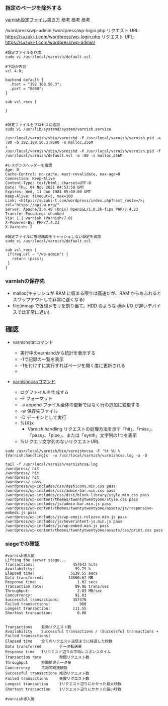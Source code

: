 ### 指定のページを除外する
[varnish設定ファイル書き方](https://gist.github.com/rachelandrew/6a2693d3cd6fb9268756)
[参考](https://reboot.makeall.net/2013/02/15/what-vcl-on-varnish-03/)
[参考](https://kazuhira-r.hatenablog.com/entry/2019/10/05/195319)
[参考](https://qiita.com/AtsushiFukuda/items/e6a57094cfb19e7875a5)

/wordpress/wp-admin
/wordpress/wp-login.php
リクエスト URL: https://suzuki-t.com/wordpress/wp-login.php
リクエスト URL: https://suzuki-t.com/wordpress/wp-admin/

```
#設定ファイルを作成
sudo vi /usr/local/varnish/default.vcl

#下記が内容
vcl 4.0;

backend default {
  .host = "192.168.56.3";
  .port = "8080";
}

sub vcl_recv {

}


#設定ファイルをプロセスに追加
sudo vi /usr/lib/systemd/system/varnish.service

/usr/local/varnish/sbin/varnishd -P /usr/local/varnish/varnish.pid -a :80 -b 192.168.56.3:8080 -s malloc,256M
↓
/usr/local/varnish/sbin/varnishd -P /usr/local/varnish/varnish.pid -f /usr/local/varnish/default.vcl -a :80 -s malloc,256M

#レスポンスヘッダーを確認
Age: 0
Cache-Control: no-cache, must-revalidate, max-age=0
Connection: Keep-Alive
Content-Type: text/html; charset=UTF-8
Date: Thu, 04 Nov 2021 04:53:58 GMT
Expires: Wed, 11 Jan 1984 05:00:00 GMT
Keep-Alive: timeout=5, max=100
Link: <https://suzuki-t.com/wordpress/index.php?rest_route=/>; rel="https://api.w.org/"
Server: Apache/2.4.48 (Unix) OpenSSL/1.0.2k-fips PHP/7.4.23
Transfer-Encoding: chunked
Via: 1.1 varnish (Varnish/7.0)
X-Powered-By: PHP/7.4.23
X-Varnish: 2

#設定ファイルに管理画面をキャッシュしない設定を追加
sudo vi /usr/local/varnish/default.vcl

sub vcl_recv {
 if(req.url ~ "/wp-admin") {
   return (pass);
 }
}
```

### varnishの保存先
- malloc(キャッシュが RAM に収まる限りは高速だが、RAM からあふれるとスワップアウトして非常に遅くなる)
- file(mmap で仮想メモリを割り当て。HDD のような disk I/O が遅いデバイスでは非常に遅い)

## 確認
- varnishstatコマンド
  - 実行中のvarnishdから統計を表示する
  - -1で記録の一覧を表示
  - -1を付けずに実行すればページを開く度に更新される
  -

- [varnishncsaコマンド](https://varnish-cache.org/docs/trunk/reference/varnishncsa.html)
  - ログファイルを作成する
  - -F フォーマット
  - -a append ファイル全体の更新ではなく行の追加に変更する
  - -w 保存先ファイル
  - -D デーモンとして実行
  - %{X}x
    - Varnish:handling リクエストの処理方法を示す「hit」、「miss」、「pass」、「pipe」、または「synth」文字列の1つを表示
  - %U クエリ文字列のないリクエストURL
```
sudo /usr/local/varnish/bin/varnishncsa -F '%t %U %{Varnish:handling}x' -w /usr/local/varnish/varnishcsa.log -a -D

tail -f /usr/local/varnish/varnishcsa.log
/wordpress/ hit
/wordpress/ hit
/wordpress/ hit
/wordpress/ pass
/wordpress/wp-includes/css/dashicons.min.css pass
/wordpress/wp-includes/css/admin-bar.min.css pass
/wordpress/wp-includes/css/dist/block-library/style.min.css pass
/wordpress/wp-content/themes/twentytwentyone/style.css pass
/wordpress/wp-includes/js/admin-bar.min.js pass
/wordpress/wp-content/themes/twentytwentyone/assets/js/responsive-embeds.js pass
/wordpress/wp-includes/js/wp-emoji-release.min.js pass
/wordpress/wp-includes/js/hoverintent-js.min.js pass
/wordpress/wp-includes/js/wp-embed.min.js pass
/wordpress/wp-content/themes/twentytwentyone/assets/css/print.css pass

```
### siegeでの確認
```
#varnish導入前
Lifting the server siege...
Transactions:                 457643 hits
Availability:                  99.79 %
Elapsed time:                5138.55 secs
Data transferred:           14560.67 MB
Response time:                  1.02 secs
Transaction rate:              89.06 trans/sec
Throughput:                     2.83 MB/sec
Concurrency:                   91.03
Successful transactions:      457470
Failed transactions:             980
Longest transaction:          111.55
Shortest transaction:           0.00


Transactions    有効リクエスト数
Availability    Successful transactions / (Successful transactions + Failed transactions)
Elapsed time    全てのリクエスト送信までに経過した秒数
Data transferred        データ転送量
Response time   1リクエスト辺りの平均レスポンスタイム
Transaction rate        秒間リクエスト数
Throughput      秒間処理データ量
Concurrency     平均同時接続数
Successful transactions 成功リクエスト数
Failed transactions     失敗リクエスト数
Longest transaction     1リクエスト辺りにかかった最大秒数
Shortest transaction    1リクエスト辺りにかかった最小秒数

#varnish導入後
```
